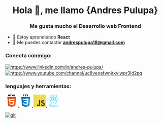 <h1 align="center">Hola 👋, me llamo {Andres Pulupa}</h1>

<h3 align="center">Me gusta mucho el Desarrollo web Frontend</h3>

- 🌱 Estoy aprendiendo **React**
- 📧 Me puedes contactar **andrespulupa18@gmail.com**
<h3 align="left">Conecta conmigo:</h3>
<p align="left">
<a href="https://linkedin.com/in/https://www.linkedin.com/in/andres-pulupa/" target="blank"><img align="center" src="https://raw.githubusercontent.com/rahuldkjain/github-profile-readme-generator/master/src/images/icons/Social/linked-in-alt.svg" alt="https://www.linkedin.com/in/andres-pulupa/" height="30" width="40" /></a>
<a href="https://www.youtube.com/c/https://www.youtube.com/channel/uc8veoafwnjrkviwpr3ld2pq" target="blank"><img align="center" src="https://raw.githubusercontent.com/rahuldkjain/github-profile-readme-generator/master/src/images/icons/Social/youtube.svg" alt="https://www.youtube.com/channel/uc8veoafwnjrkviwpr3ld2pq" height="30" width="40" /></a>
</p>

<h3 align="left">lenguajes y herramientas:</h3>
<p align="left"> <a href="https://www.w3.org/html/" target="_blank" rel="noreferrer"> <img src="https://raw.githubusercontent.com/devicons/devicon/master/icons/html5/html5-original-wordmark.svg" alt="html5" width="40" height="40"/> </a> <a href="https://www.w3schools.com/css/" target="_blank" rel="noreferrer"> <img src="https://raw.githubusercontent.com/devicons/devicon/master/icons/css3/css3-original-wordmark.svg" alt="css3" width="40" height="40"/> </a>   <a href="https://developer.mozilla.org/en-US/docs/Web/JavaScript" target="_blank" rel="noreferrer"> <img src="https://raw.githubusercontent.com/devicons/devicon/master/icons/javascript/javascript-original.svg" alt="javascript" width="40" height="40"/> </a> <a href="https://reactjs.org/" target="_blank" rel="noreferrer"> <img src="https://raw.githubusercontent.com/devicons/devicon/master/icons/react/react-original-wordmark.svg" alt="react" width="40" height="40"/> </a> </p> <a href="https://git-scm.com/" target="_blank" rel="noreferrer"> <img src="https://www.vectorlogo.zone/logos/git-scm/git-scm-icon.svg" alt="git" width="40" height="40"/> </a>
